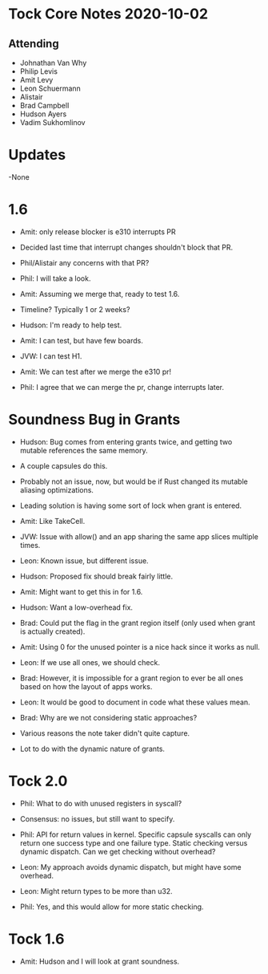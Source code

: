 # Tock Core Notes 2020-10-02

## Attending
 * Johnathan Van Why
 * Philip Levis
 * Amit Levy
 * Leon Schuermann
 * Alistair
 * Brad Campbell
 * Hudson Ayers
 * Vadim Sukhomlinov

# Updates
-None

# 1.6
- Amit: only release blocker is e310 interrupts PR
- Decided last time that interrupt changes shouldn't block that PR.
- Phil/Alistair any concerns with that PR?
- Phil: I will take a look.

- Amit: Assuming we merge that, ready to test 1.6.
- Timeline? Typically 1 or 2 weeks?
- Hudson: I'm ready to help test.
- Amit: I can test, but have few boards.
- JVW: I can test H1.
- Amit: We can test after we merge the e310 pr!
- Phil: I agree that we can merge the pr, change interrupts later.

# Soundness Bug in Grants
- Hudson: Bug comes from entering grants twice, and getting two mutable
  references the same memory.
- A couple capsules do this.
- Probably not an issue, now, but would be if Rust changed its mutable aliasing
  optimizations.
- Leading solution is having some sort of lock when grant is entered.
- Amit: Like TakeCell.

- JVW: Issue with allow() and an app sharing the same app slices multiple times.
- Leon: Known issue, but different issue.

- Hudson: Proposed fix should break fairly little.
- Amit: Might want to get this in for 1.6.

- Hudson: Want a low-overhead fix.
- Brad: Could put the flag in the grant region itself (only used when grant is
  actually created).

- Amit: Using 0 for the unused pointer is a nice hack since it works as null.

- Leon: If we use all ones, we should check.
- Brad: However, it is impossible for a grant region to ever be all ones based
  on how the layout of apps works.
- Leon: It would be good to document in code what these values mean.

- Brad: Why are we not considering static approaches?
- Various reasons the note taker didn't quite capture.
- Lot to do with the dynamic nature of grants.

# Tock 2.0
- Phil: What to do with unused registers in syscall?
- Consensus: no issues, but still want to specify.

- Phil: API for return values in kernel. Specific capsule syscalls can only
  return one success type and one failure type. Static checking versus dynamic
  dispatch. Can we get checking without overhead?
- Leon: My approach avoids dynamic dispatch, but might have some overhead.
- Leon: Might return types to be more than u32.
- Phil: Yes, and this would allow for more static checking.

# Tock 1.6
- Amit: Hudson and I will look at grant soundness.
